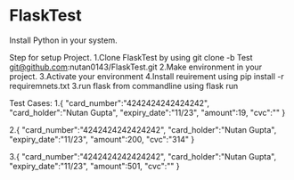 # FlaskTest

Install Python in your system.

Step for setup Project.
1.Clone FlaskTest by using git clone -b Test git@github.com:nutan0143/FlaskTest.git
2.Make environment in your project.
3.Activate your environment
4.Install reuirement using pip install -r requiremnets.txt
3.run flask from commandline using 
 flask run
 
Test Cases:
1.{
    "card_number":"4242424242424242",
    "card_holder":"Nutan Gupta",
    "expiry_date":"11/23",
    "amount":19,
    "cvc":""
}

2.{
    "card_number":"4242424242424242",
    "card_holder":"Nutan Gupta",
    "expiry_date":"11/23",
    "amount":200,
    "cvc":"314"
}

3.{
    "card_number":"4242424242424242",
    "card_holder":"Nutan Gupta",
    "expiry_date":"11/23",
    "amount":501,
    "cvc":""
}
